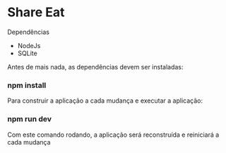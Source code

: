 # Share Eat

Dependências 

* NodeJs
* SQLite

Antes de mais nada, as dependências devem ser instaladas:

### npm install

Para construir a aplicação a cada mudança e executar a aplicação:

### npm run dev

Com este comando rodando, a aplicação será reconstruída e reiniciará a cada mudança
